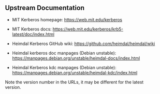 ## Upstream Documentation

- MIT Kerberos homepage: https://web.mit.edu/kerberos

- MIT Kerberos docs: https://web.mit.edu/kerberos/krb5-latest/doc/index.html

- Heimdal Kerberos GitHub wiki: https://github.com/heimdal/heimdal/wiki

- Heimdal kerberos doc manpages (Debian unstable): https://manpages.debian.org/unstable/heimdal-docs/index.html

- Heimdal Kerberos kdc manpages (Debian unstable): https://manpages.debian.org/unstable/heimdal-kdc/index.html

Note the version number in the URLs, it may be different for the latest version.
